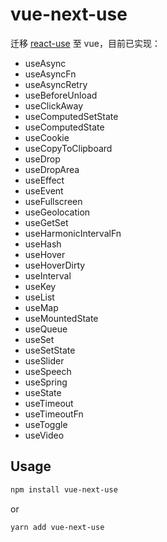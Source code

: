 # vue-next-use

迁移 [react-use](https://github.com/streamich/react-use) 至 vue，目前已实现：

- useAsync
- useAsyncFn
- useAsyncRetry
- useBeforeUnload
- useClickAway
- useComputedSetState
- useComputedState
- useCookie
- useCopyToClipboard
- useDrop
- useDropArea
- useEffect
- useEvent
- useFullscreen
- useGeolocation
- useGetSet
- useHarmonicIntervalFn
- useHash
- useHover
- useHoverDirty
- useInterval
- useKey
- useList
- useMap
- useMountedState
- useQueue
- useSet
- useSetState
- useSlider
- useSpeech
- useSpring
- useState
- useTimeout
- useTimeoutFn
- useToggle
- useVideo


## Usage

```bash
npm install vue-next-use
```

or

```bash
yarn add vue-next-use
```